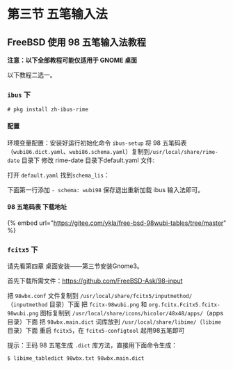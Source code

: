 # 第三节 五笔输入法

## FreeBSD 使用 98 五笔输入法教程

**注意：以下全部教程可能仅适用于 GNOME 桌面**

以下教程二选一。

### `ibus` 下

`# pkg install zh-ibus-rime`

#### 配置

环境变量配置：安装好运行初始化命令 `ibus-setup`
将 98 五笔码表（`wubi86.dict.yaml`、`wubi86.schema.yaml`）复制到`/usr/local/share/rime-date` 目录下
修改 rime-date 目录下default.yaml 文件:

打开 `default.yaml` 找到`schema_lis`：

下面第一行添加 `- schema: wubi98` 保存退出重新加载 ibus 输入法即可。

#### 98 五笔码表 下载地址

{% embed url="https://gitee.com/ykla/free-bsd-98wubi-tables/tree/master" %}

### `fcitx5` 下

请先看第四章 桌面安装——第三节安装Gnome3。

首先下载所需文件：https://github.com/FreeBSD-Ask/98-input

把 `98wbx.conf` 文件复制到 `/usr/local/share/fcitx5/inputmethod/`（`inputmethod` 目录）下面
把 `fcitx-98wubi.png` 和 `org.fcitx.Fcitx5.fcitx-98wubi.png` 图标复制到 `/usr/local/share/icons/hicolor/48x48/apps/`（apps目录）下面
把 `98wbx.main.dict` 词库放到 `/usr/local/share/libime/`（`libime`目录）下面
重启 `fcitx5`，在 `fcitx5-configtool` 起用98五笔即可

提示：王码 98 五笔生成 `.dict` 库方法，直接用下面命令生成：

```
$ libime_tabledict 98wbx.txt 98wbx.main.dict
```